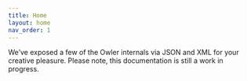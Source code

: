 ```yaml
---
title: Home
layout: home
nav_order: 1
---
```


We’ve exposed a few of the Owler internals via JSON and XML for your creative pleasure. Please note, this documentation is still a work in progress.